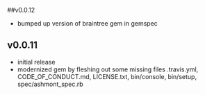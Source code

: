 ##v0.0.12

* bumped up version of braintree gem in gemspec

## v0.0.11

* initial release
* modernized gem by fleshing out some missing files .travis.yml, CODE_OF_CONDUCT.md, LICENSE.txt, bin/console, bin/setup, spec/ashmont_spec.rb